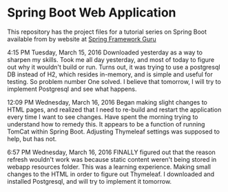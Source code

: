 # Spring Boot Web Application
This repository has the project files for a tutorial series on Spring Boot available from by website at [Spring Framework Guru](https://springframework.guru)

4:15 PM Tuesday, March 15, 2016
Downloaded yesterday as a way to sharpen my skills.  Took me all day yesterday, and most of today to figure out why it wouldn't build or run.
Turns out, it was trying to use a postgresql DB instead of H2, which resides in-memory, and is simple and useful for testing.  So problem number One solved.
I believe that tomorrow, I will try to implement Postgresql and see what happens.

12:09 PM Wednesday, March 16, 2016
Began making slight changes to HTML pages, and realized that I need to re-build and restart the application every time I want to see changes.
Have spent the morning trying to understand how to remedy this.  It appears to be a function of running TomCat within Spring Boot.  Adjusting 
Thymeleaf settings was supposed to help, but has not.

6:57 PM Wednesday, March 16, 2016
FINALLY figured out that the reason refresh wouldn't work was because static content weren't being stored in webapp resources folder.  This was a learning
experience.  Making small changes to the HTML in order to figure out Thymeleaf.  I downloaded and installed Postgresql, and will try to 
implement it tomorrow.